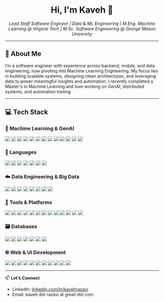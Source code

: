 
<h1 align="center">Hi, I'm Kaveh 👋</h1>

<p align="center">
  <em>Lead Staff Software Engineer | Data & ML Engineering | M.Eng. Machine Learning @ Virginia Tech  |  M.Sc. Software Engineering @ George Mason University</em>
</p>

---

## 🧠 About Me

I’m a software engineer with experience across backend, mobile, and data engineering, now pivoting into Machine Learning Engineering. My focus lies in building scalable systems, designing clean architectures, and leveraging data to power meaningful insights and automation. I recently completed a Master's in Machine Learning and love working on GenAI, distributed systems, and automation tooling.

---

## 💻 Tech Stack

### 🧠 Machine Learning & GenAI
<p>
  <img src="https://img.shields.io/badge/PyTorch-EE4C2C?logo=pytorch&logoColor=white" />
  <img src="https://img.shields.io/badge/scikit--learn-F7931E?logo=scikitlearn&logoColor=white" />
  <img src="https://img.shields.io/badge/Pandas-150458?logo=pandas&logoColor=white" />
  <img src="https://img.shields.io/badge/NumPy-013243?logo=numpy&logoColor=white" />
  <img src="https://img.shields.io/badge/LangChain-000000?logo=langchain&logoColor=white" />
  <img src="https://img.shields.io/badge/OpenAI_API-412991?logo=openai&logoColor=white" />
  <img src="https://img.shields.io/badge/Jupyter_Notebooks-F37626?logo=jupyter&logoColor=white" />
  <img src="https://img.shields.io/badge/LangGraph-000000?logo=langchain&logoColor=white" />
  <img src="https://img.shields.io/badge/CrewAI-000000?logo=python&logoColor=white" />
  <img src="https://img.shields.io/badge/n8n-EF6C00?logo=n8n&logoColor=white" />
  <img src="https://img.shields.io/badge/Ollama-83B81A?logo=ollama&logoColor=white" />
  <img src="https://img.shields.io/badge/PyTorch_Geometric-EE4C2C?logo=pytorch&logoColor=white" />
  <img src="https://img.shields.io/badge/DSPy-FF9900?logo=python&logoColor=white" />
</p>

### 🔨 Languages
<p>
  <img src="https://img.shields.io/badge/Python-3776AB?logo=python&logoColor=white" />
  <img src="https://img.shields.io/badge/Scala-DC322F?logo=scala&logoColor=white" />
  <img src="https://img.shields.io/badge/Java-007396?logo=openjdk&logoColor=white" />
  <img src="https://img.shields.io/badge/C%23-239120?logo=csharp&logoColor=white" />
  <img src="https://img.shields.io/badge/Objective--C-000000?logo=apple&logoColor=white" />
  <img src="https://img.shields.io/badge/JavaScript-F7DF1E?logo=javascript&logoColor=black" />
  <img src="https://img.shields.io/badge/Swift-FA7343?logo=swift&logoColor=white" />
</p>

### ☁️ Data Engineering & Big Data
<p>
  <img src="https://img.shields.io/badge/Apache%20Spark-E25A1C?logo=apachespark&logoColor=white" />
  <img src="https://img.shields.io/badge/Apache%20Airflow-017CEE?logo=apacheairflow&logoColor=white" />
  <img src="https://img.shields.io/badge/Hadoop-66CCFF?logo=apachehadoop&logoColor=black" />
  <img src="https://img.shields.io/badge/AWS-232F3E?logo=amazonaws&logoColor=white" />
  <img src="https://img.shields.io/badge/S3-569A31?logo=amazons3&logoColor=white" />
  <img src="https://img.shields.io/badge/Zeppelin_Notebooks-2D2D2D?logo=apachezeppelin&logoColor=white" />
  <img src="https://img.shields.io/badge/Apache%20Iceberg-0E8A16?logo=apachespark&logoColor=white" />
  <img src="https://img.shields.io/badge/EMR%20Serverless-FF9900?logo=amazonaws&logoColor=white" />
</p>

### 🧰 Tools & Platforms
<p>
  <img src="https://img.shields.io/badge/Docker-2496ED?logo=docker&logoColor=white" />
  <img src="https://img.shields.io/badge/docker--compose-384D54?logo=docker&logoColor=white" />
  <img src="https://img.shields.io/badge/Jenkins-D24939?logo=jenkins&logoColor=white" />
  <img src="https://img.shields.io/badge/Git-F05032?logo=git&logoColor=white" />
  <img src="https://img.shields.io/badge/Poetry-60A5FA?logo=python&logoColor=white" />
  <img src="https://img.shields.io/badge/Maven-C71A36?logo=apachemaven&logoColor=white" />
  <img src="https://img.shields.io/badge/SBT-FF69B4?logo=scala&logoColor=white" />
  <img src="https://img.shields.io/badge/VS%20Code-007ACC?logo=visualstudiocode&logoColor=white" />
  <img src="https://img.shields.io/badge/Cursor-5436DA?logo=cursor&logoColor=white" />
  <img src="https://img.shields.io/badge/Cline-2D2D2D?logo=gnu-bash&logoColor=white" />
  <img src="https://img.shields.io/badge/Claude_Code-FFD700?logo=anthropic&logoColor=black" />
  <img src="https://img.shields.io/badge/UV-000000?logo=python&logoColor=white" />
  <img src="https://img.shields.io/badge/SourceTree-0052CC?logo=sourcetree&logoColor=white" />
</p>

### 🗃️ Databases
<p>
  <img src="https://img.shields.io/badge/PostgreSQL-4169E1?logo=postgresql&logoColor=white" />
  <img src="https://img.shields.io/badge/pgAdmin-336791?logo=postgresql&logoColor=white" />
  <img src="https://img.shields.io/badge/MS_SQL_Server-CC2927?logo=microsoftsqlserver&logoColor=white" />
  <img src="https://img.shields.io/badge/Snowflake-56B9EB?logo=snowflake&logoColor=white" />
  <img src="https://img.shields.io/badge/Redis-DC382D?logo=redis&logoColor=white" />
  <img src="https://img.shields.io/badge/Neo4j-008CC1?logo=neo4j&logoColor=white" />
  <img src="https://img.shields.io/badge/Supabase-3ECF8E?logo=supabase&logoColor=white" />
</p>

### 🌐 Web & UI Development
<p>
  <img src="https://img.shields.io/badge/ASP.Net_WebForms-5C2D91?logo=dotnet&logoColor=white" />
  <img src="https://img.shields.io/badge/ASP.Net_MVC-512BD4?logo=dotnet&logoColor=white" />
  <img src="https://img.shields.io/badge/Express.js-000000?logo=express&logoColor=white" />
  <img src="https://img.shields.io/badge/FastAPI-009688?logo=fastapi&logoColor=white" />
  <img src="https://img.shields.io/badge/Streamlit-FF4B4B?logo=streamlit&logoColor=white" />
  <img src="https://img.shields.io/badge/Gradio-FFCC33?logo=gradio&logoColor=black" />
  <img src="https://img.shields.io/badge/WCF-512BD4?logo=dotnet&logoColor=white" />
  <img src="https://img.shields.io/badge/WPF-512BD4?logo=dotnet&logoColor=white" />
  <img src="https://img.shields.io/badge/Silverlight-9B4F96?logo=microsoft&logoColor=white" />
  <img src="https://img.shields.io/badge/Xamarin-3498DB?logo=xamarin&logoColor=white" />
  <img src="https://img.shields.io/badge/Shiny-00ADD8?logo=rstudio&logoColor=white" />
</p>

---

📫 **Let’s Connect**

- LinkedIn: [linkedin.com/in/kavehrazavi](https://linkedin.com/in/kavehrazavi)
- Email: kaveh dot razavi at gmail dot com
